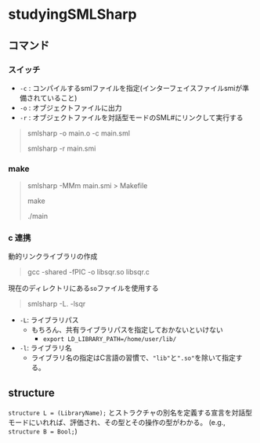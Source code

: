 # studyingSMLSharp

## コマンド

### スイッチ

- `-c` : コンパイルするsmlファイルを指定(インターフェイスファイルsmiが準備されていること)
- `-o` : オブジェクトファイルに出力
- `-r` : オブジェクトファイルを対話型モードのSML#にリンクして実行する

> smlsharp -o main.o -c main.sml
> 
> smlsharp -r main.smi

### make

> smlsharp -MMm main.smi > Makefile
> 
> make
> 
> ./main

### c 連携

動的リンクライブラリの作成

> gcc -shared -fPIC -o libsqr.so libsqr.c

現在のディレクトリにある`so`ファイルを使用する

> smlsharp -L. -lsqr

- `-L`: ライブラリパス
    - もちろん、共有ライブラリパスを指定しておかないといけない
        - `export LD_LIBRARY_PATH=/home/user/lib/`
- `-l`: ライブラリ名
    - ライブラリ名の指定はC言語の習慣で、`"lib"`と`".so"`を除いて指定する。

## structure

`structure L = (LibraryName);` とストラクチャの別名を定義する宣言を対話型モードにいれれば、評価され、その型とその操作の型がわかる。
(e.g., `structure B = Bool;`)
